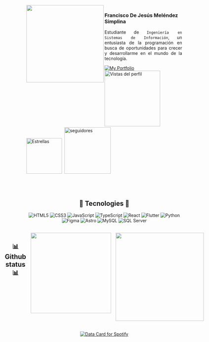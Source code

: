 <img src="https://media.tenor.com/Gh3LKX9HMFkAAAAj/hollow-knight-knight.gif" width=250 align="left">

### Francisco De Jesús Meléndez Simplina
<div align="justify">
    
Estudiante de `Ingeniería en Sistemas de Información`, un entusiasta de la programación en busca de oportunidades para crecer y desarrollarme en el mundo de la tecnología.  
</div>

<div align="">  
  <a href="https://chicoy.vercel.app/" target="_blank">
    <img 
      src="https://img.shields.io/badge/My%20Portfolio-black?style=for-the-badge&logo=firefox&logoColor=white" 
      alt="My Portfolio"
    >
  </a>
</div>

<div align="">
<img width="180px" 
  src="https://komarev.com/ghpvc/?username=FranciscoMelen10&label=Profile%20views&color=000000&style=for-the-badge" 
      alt="Vistas del perfil"/> 
<img width="115px" 
  alt="Estrellas" 
  title="Estrellas" 
  src="https://custom-icon-badges.herokuapp.com/badge/dynamic/json?logo=star&color=000000&labelColor=ffffff&logoColor=00000&label=Stars&style=for-the-badge&query=%24.stars&url=https://api.github-star-counter.workers.dev/user/FranciscoMelen10" /> 
    <img width="150px" 
       alt="seguidores" 
       title="seguidores no GitHub" 
       src="https://custom-icon-badges.herokuapp.com/github/followers/FranciscoMelen10?color=000000&labelColor=gray&style=for-the-badge&logo=person-add&label=Followers&logoColor=ffffff" />
</div>

<br>
<br>
<br>


<div align="center">
  <h2>🚀 Tecnologies 🚀</h2>
    
![HTML5](https://img.shields.io/badge/HTML5-ffffff?style=for-the-badge&logo=html5&logoColor=000000) 
![CSS3](https://img.shields.io/badge/CSS3-ffffff?style=for-the-badge&logo=css3&logoColor=000000) 
![JavaScript](https://img.shields.io/badge/JavaScript-ffffff?style=for-the-badge&logo=javascript&logoColor=000000) 
![TypeScript](https://img.shields.io/badge/TypeScript-ffffff?style=for-the-badge&logo=typescript&logoColor=000000) 
![React](https://img.shields.io/badge/React-ffffff?style=for-the-badge&logo=react&logoColor=000000) 
![Flutter](https://img.shields.io/badge/Flutter-ffffff?style=for-the-badge&logo=flutter&logoColor=000000) 
![Python](https://img.shields.io/badge/Python-ffffff?style=for-the-badge&logo=python&logoColor=000000) 
![Figma](https://img.shields.io/badge/Figma-ffffff?style=for-the-badge&logo=figma&logoColor=000000) 
![Astro](https://img.shields.io/badge/Astro-ffffff?style=for-the-badge&logo=astro&logoColor=000000) 
![MySQL](https://img.shields.io/badge/MySQL-ffffff?style=for-the-badge&logo=mysql&logoColor=000000) 
![SQL Server](https://img.shields.io/badge/SQL%20Server-ffffff?style=for-the-badge&logo=microsoftsqlserver&logoColor=000000) 

</div>


<br>

<div align="center" style="display: flex; justify-content: center; gap: 15px;">   
    <h2>📊 Github status 📊</h2>

  <img width="260" src="https://github-readme-stats.vercel.app/api?username=FranciscoMelen10&theme=default&hide_border=true&title_color=000000&text_color=000000&icon_color=000000&bg_color=ffffff&include_all_commits=false&count_private=false" />

  <img width="285" src="https://github-readme-streak-stats.herokuapp.com/?user=FranciscoMelen10&theme=default&hide_border=true&ring=000000&fire=000000&currStreakLabel=000000&sideNums=000000&sideLabels=000000&dates=000000&background=ffffff" />

</div>

<br>

<br>

<div align="center">
  <a href="https://data-card-for-spotify.herokuapp.com/card?user_id=31iiwrcdsol5uosdgpqvguvmkyla" target="_blank">
    <img 
      src="https://data-card-for-spotify.herokuapp.com/api/card?user_id=31iiwrcdsol5uosdgpqvguvmkyla&background_color=ffffff&font_color=000000" 
      alt="Data Card for Spotify"
    />
  </a>
</div>

</div>
